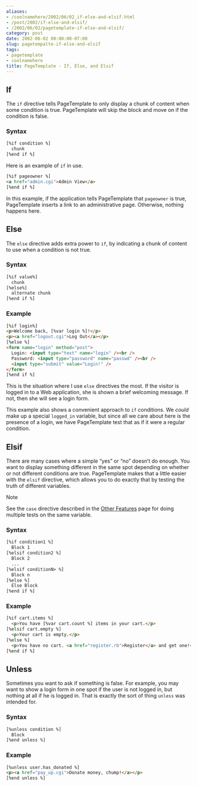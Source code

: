 ```yaml
---
aliases:
- /coolnamehere/2002/06/02_if-else-and-elsif.html
- /post/2002/if-else-and-elsif/
- /2002/06/02/pagetemplate-if-else-and-elsif/
category: post
date: 2002-06-02 00:00:00-07:00
slug: pagetempalte-if-else-and-elsif
tags:
- pagetemplate
- coolnamehere
title: PageTemplate - If, Else, and Elsif
---
```


## If

The `if` directive tells PageTemplate to only display a chunk of content
when some condition is true. PageTemplate will skip the block and move
on if the condition is false.

### Syntax

````html
[%if condition %]
  chunk
[%end if %]
````

Here is an example of `if` in use.

````html
[%if pageowner %]
<a href="admin.cgi">Admin View</a>
[%end if %]
````

In this example, if the application tells PageTemplate that `pageowner`
is true, PageTemplate inserts a link to an administrative page.
Otherwise, nothing happens here.

## Else

The `else` directive adds extra power to `if`, by indicating a chunk of
content to use when a condition is not true.

### Syntax

````html
[%if value%]
  chunk
[%else%]
  alternate chunk
[%end if %]
````

### Example

````html
[%if login%]
<p>Welcome back, [%var login %]!</p>
<p><a href="logout.cgi">Log Out</a></p>
[%else %]
<form name="login" method="post">
  Login: <input type="text" name="login" /><br />
  Password: <input type="password" name="passwd" /><br />
  <input type="submit" value="Login!" />
</form>
[%end if %]
````

This is the situation where I use `else` directives the most. If the
visitor is logged in to a Web application, she is shown a brief
welcoming message. If not, then she will see a login form.

This example also shows a convenient approach to `if` conditions. We
*could* make up a special `logged_in` variable, but since all we care
about here is the presence of a login, we have PageTemplate test that as
if it were a regular condition.

## Elsif

There are many cases where a simple “yes” or “no” doesn’t do enough. You
want to display something different in the same spot depending on
whether or not different conditions are true. PageTemplate makes that a
little easier with the `elsif` directive, which allows you to do exactly
that by testing the truth of different variables.

<aside class="admonition note">
<p class="admonition-title">Note</p>

See the `case` directive described in the [Other
Features](/post/2002/06/pagetemplate-other-features/) page for doing
multiple tests on the same variable.

</aside>

### Syntax

````html
[%if condition1 %]
  Block 1
[%elsif condition2 %]
  Block 2
  ...
[%elsif conditionN> %]
  Block n
[%else %]
  Else Block
[%end if %]
````

### Example

````html
[%if cart.items %]
  <p>You have [%var cart.count %] items in your cart.</p>
[%elsif cart.empty %]
  <p>Your cart is empty.</p>
[%else %]
  <p>You have no cart. <a href="register.rb">Register</a> and get one!</p>
[%end if %]
````

## Unless

Sometimes you want to ask if something is false. For example, you may
want to show a login form in one spot if the user is not logged in, but
nothing at all if he is logged in. That is exactly the sort of thing
`unless` was intended for.

### Syntax

````html
[%unless condition %]
  Block
[%end unless %]
````

### Example

````html
[%unless user.has_donated %]
<p><a href="pay_up.cgi">Donate money, chump!</a></p>
[%end unless %]
````
